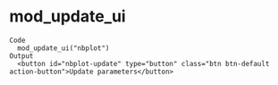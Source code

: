 # mod_update_ui

    Code
      mod_update_ui("nbplot")
    Output
      <button id="nbplot-update" type="button" class="btn btn-default action-button">Update parameters</button>


